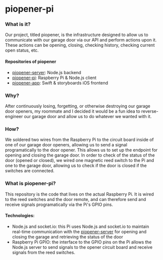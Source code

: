 # piopener-pi

### What is it?

Our project, titled piopener, is the infrastructure designed to allow us to communicate with our garage door via our API and perform actions upon it. These actions can be opening, closing, checking history, checking current open status, etc.

#### Repositories of piopener

- [piopener-server](https://github.com/joeylemon/piopener-server): Node.js backend
- [piopener-pi](https://github.com/joeylemon/piopener-pi): Raspberry Pi & Node.js client
- [piopener-app](https://github.com/joeylemon/piopener-app): Swift & storyboards iOS frontend

### Why?

After continuously losing, forgetting, or otherwise destroying our garage door openers, my roommate and I decided it would be a fun idea to reverse-engineer our garage door and allow us to do whatever we wanted with it.

### How?

We soldered two wires from the Raspberry Pi to the circuit board inside of one of our garage door openers, allowing us to send a signal programatically to the door opener. This allows us to set up the endpoint for opening and closing the garage door. In order to check of the status of the door (opened or closed), we wired one magnetic reed switch to the Pi and one to the garage door, allowing us to check if the door is closed if the switches are connected.

### What is piopener-pi?

This repository is the code that lives on the actual Raspberry Pi. It is wired to the reed switches and the door remote, and can therefore send and receive signals programatically via the Pi's GPIO pins.

#### Technologies:
- Node.js and socket.io: this Pi uses Node.js and socket.io to maintain real-time communication with the [piopener-server](https://github.com/joeylemon/piopener-server) for opening and closing the garage and retrieving the status of the door
- Raspberry Pi GPIO: the interface to the GPIO pins on the Pi allows the Node.js server to send signals to the opener circuit board and receive signals from the reed switches.
